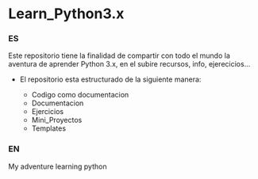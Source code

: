 # Learn_Python3.x

### ES

Este repositorio tiene la finalidad de compartir con todo el mundo la aventura de aprender Python 3.x, en el subire recursos, info, ejerecicios...

* El repositorio esta estructurado de la siguiente manera:

    - Codigo como documentacion
    - Documentacion
    - Ejercicios
    - Mini_Proyectos
    - Templates
    

### EN

My adventure learning python



